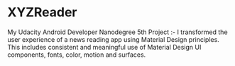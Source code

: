 # XYZReader
My Udacity Android Developer Nanodegree 5th Project :- I transformed the user experience of a news reading app using Material Design principles. This includes consistent and meaningful use of Material Design UI components, fonts, color, motion and surfaces.
